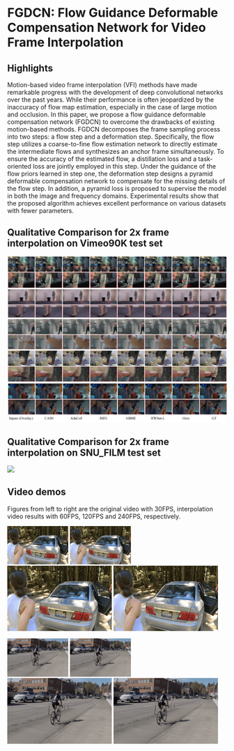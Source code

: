 # FGDCN: Flow Guidance Deformable Compensation Network for Video Frame Interpolation

## Highlights
Motion-based video frame interpolation (VFI) methods have made remarkable progress with the development of deep convolutional networks over the past years. While their performance is often jeopardized by the inaccuracy of flow map estimation, especially in the case of large motion and occlusion. In this paper, we propose a flow guidance deformable compensation network (FGDCN) to overcome the drawbacks of existing motion-based methods. FGDCN decomposes the frame sampling process into two steps: a flow step and a deformation step. Specifically, the flow step utilizes a coarse-to-fine flow estimation network to directly estimate the intermediate flows and synthesizes an anchor frame simultaneously. To ensure the accuracy of the estimated flow, a distillation loss and a task-oriented loss are jointly employed in this step. Under the guidance of the flow priors learned in step one, the deformation step designs a pyramid deformable compensation network to compensate for the missing details of the flow step. In addition, a pyramid loss is proposed to supervise the model in both the image and frequency domains. Experimental results show that the proposed algorithm achieves excellent performance on various datasets with fewer parameters.

## Qualitative Comparison for 2x frame interpolation on Vimeo90K test set
![](./images/slow_motion_examples.png)

## Qualitative Comparison for 2x frame interpolation on SNU_FILM test set
![](./images/fast_motion_examples.png)

## Video demos
Figures from left to right are the original video with 30FPS, interpolation video results with 60FPS, 120FPS and 240FPS, respectively.
<p float="left">
  <img src=./demo_video/30fps.gif width=140 />
  <img src=./demo_video/60fps.gif width=140 />
  <img src=./demo_video/120fps.gif width=240 />
  <img src=./demo_video/240fps.gif width=240 />
</p>

<p float="left">
  <img src=./demo_video/30fps_v2.gif width=140 />
  <img src=./demo_video/60fps_v2.gif width=140 />
  <img src=./demo_video/120fps_v2.gif width=240 />
  <img src=./demo_video/240fps_v2.gif width=240 />
</p>



